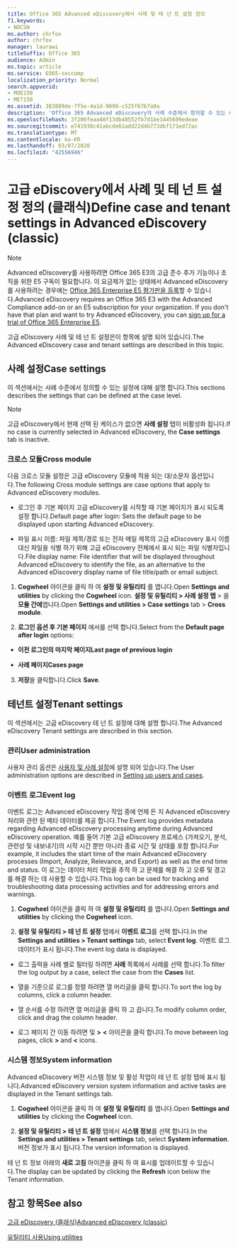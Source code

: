 ```yaml
---
title: Office 365 Advanced eDiscovery에서 사례 및 테 넌 트 설정 정의
f1.keywords:
- NOCSH
ms.author: chrfox
author: chrfox
manager: laurawi
titleSuffix: Office 365
audience: Admin
ms.topic: article
ms.service: O365-seccomp
localization_priority: Normal
search.appverid:
- MOE150
- MET150
ms.assetid: 383809de-7f5e-4a1d-9098-c525f67b7a9a
description: 'Office 365 Advanced eDiscovery의 사례 수준에서 정의할 수 있는 레이블, 모듈 간 및 테 넌 트 설정에 대해 알아봅니다.  '
ms.openlocfilehash: 3f206feaa48f13db48552fb7d1be1445609edeae
ms.sourcegitcommit: e741930c41abcde61add22d4b773dbf171ed72ac
ms.translationtype: MT
ms.contentlocale: ko-KR
ms.lasthandoff: 03/07/2020
ms.locfileid: "42556946"
---
```

# <a name="define-case-and-tenant-settings-in-advanced-ediscovery-classic"></a><span data-ttu-id="f226c-103">고급 eDiscovery에서 사례 및 테 넌 트 설정 정의 (클래식)</span><span class="sxs-lookup"><span data-stu-id="f226c-103">Define case and tenant settings in Advanced eDiscovery (classic)</span></span>

> [!NOTE]
> <span data-ttu-id="f226c-p101">Advanced eDiscovery를 사용하려면 Office 365 E3의 고급 준수 추가 기능이나 조직을 위한 E5 구독이 필요합니다. 이 요금제가 없는 상태에서 Advanced eDiscovery를 사용하려는 경우에는 [Office 365 Enterprise E5 평가판을 등록](https://go.microsoft.com/fwlink/p/?LinkID=698279)할 수 있습니다.</span><span class="sxs-lookup"><span data-stu-id="f226c-p101">Advanced eDiscovery requires an Office 365 E3 with the Advanced Compliance add-on or an E5 subscription for your organization. If you don't have that plan and want to try Advanced eDiscovery, you can [sign up for a trial of Office 365 Enterprise E5](https://go.microsoft.com/fwlink/p/?LinkID=698279).</span></span> 
  
<span data-ttu-id="f226c-106">고급 eDiscovery 사례 및 테 넌 트 설정은이 항목에 설명 되어 있습니다.</span><span class="sxs-lookup"><span data-stu-id="f226c-106">The Advanced eDiscovery case and tenant settings are described in this topic.</span></span>
  
## <a name="case-settings"></a><span data-ttu-id="f226c-107">사례 설정</span><span class="sxs-lookup"><span data-stu-id="f226c-107">Case settings</span></span>

<span data-ttu-id="f226c-108">이 섹션에서는 사례 수준에서 정의할 수 있는 설정에 대해 설명 합니다.</span><span class="sxs-lookup"><span data-stu-id="f226c-108">This sections describes the settings that can be defined at the case level.</span></span>
  
> [!NOTE]
> <span data-ttu-id="f226c-109">고급 eDiscovery에서 현재 선택 된 케이스가 없으면 **사례 설정** 탭이 비활성화 됩니다.</span><span class="sxs-lookup"><span data-stu-id="f226c-109">If no case is currently selected in Advanced eDiscovery, the **Case settings** tab is inactive.</span></span> 
  
### <a name="cross-module"></a><span data-ttu-id="f226c-110">크로스 모듈</span><span class="sxs-lookup"><span data-stu-id="f226c-110">Cross module</span></span>

<span data-ttu-id="f226c-111">다음 크로스 모듈 설정은 고급 eDiscovery 모듈에 적용 되는 대/소문자 옵션입니다.</span><span class="sxs-lookup"><span data-stu-id="f226c-111">The following Cross module settings are case options that apply to Advanced eDiscovery modules.</span></span>
  
- <span data-ttu-id="f226c-112">로그인 후 기본 페이지 고급 eDiscovery를 시작할 때 기본 페이지가 표시 되도록 설정 합니다.</span><span class="sxs-lookup"><span data-stu-id="f226c-112">Default page after login: Sets the default page to be displayed upon starting Advanced eDiscovery.</span></span>
    
- <span data-ttu-id="f226c-113">파일 표시 이름: 파일 제목/경로 또는 전자 메일 제목의 고급 eDiscovery 표시 이름 대신 파일을 식별 하기 위해 고급 eDiscovery 전체에서 표시 되는 파일 식별자입니다.</span><span class="sxs-lookup"><span data-stu-id="f226c-113">File display name: File identifier that will be displayed throughout Advanced eDiscovery to identify the file, as an alternative to the Advanced eDiscovery display name of file title/path or email subject.</span></span>
    
1. <span data-ttu-id="f226c-114">**Cogwheel** 아이콘을 클릭 하 여 **설정 및 유틸리티** 를 엽니다.</span><span class="sxs-lookup"><span data-stu-id="f226c-114">Open **Settings and utilities** by clicking the **Cogwheel** icon.</span></span> <span data-ttu-id="f226c-115">**설정 및 유틸리티 \> 사례 설정 탭** \> 을 **모듈 간에**엽니다.</span><span class="sxs-lookup"><span data-stu-id="f226c-115">Open **Settings and utilities \> Case settings** tab \> **Cross module**.</span></span> 
    
2. <span data-ttu-id="f226c-116">**로그인 옵션 후 기본 페이지** 에서를 선택 합니다.</span><span class="sxs-lookup"><span data-stu-id="f226c-116">Select from the **Default page after login** options:</span></span> 
    
  - <span data-ttu-id="f226c-117">**이전 로그인의 마지막 페이지**</span><span class="sxs-lookup"><span data-stu-id="f226c-117">**Last page of previous login**</span></span>
    
  - <span data-ttu-id="f226c-118">**사례 페이지**</span><span class="sxs-lookup"><span data-stu-id="f226c-118">**Cases page**</span></span>
    
3. <span data-ttu-id="f226c-119">**저장**을 클릭합니다.</span><span class="sxs-lookup"><span data-stu-id="f226c-119">Click **Save**.</span></span>
    
## <a name="tenant-settings"></a><span data-ttu-id="f226c-120">테넌트 설정</span><span class="sxs-lookup"><span data-stu-id="f226c-120">Tenant settings</span></span>

<span data-ttu-id="f226c-121">이 섹션에서는 고급 eDiscovery 테 넌 트 설정에 대해 설명 합니다.</span><span class="sxs-lookup"><span data-stu-id="f226c-121">The Advanced eDiscovery Tenant settings are described in this section.</span></span>
  
### <a name="user-administration"></a><span data-ttu-id="f226c-122">관리</span><span class="sxs-lookup"><span data-stu-id="f226c-122">User administration</span></span>

<span data-ttu-id="f226c-123">사용자 관리 옵션은 [사용자 및 사례 설정](set-up-users-and-cases-in-advanced-ediscovery.md)에 설명 되어 있습니다.</span><span class="sxs-lookup"><span data-stu-id="f226c-123">The User administration options are described in [Setting up users and cases](set-up-users-and-cases-in-advanced-ediscovery.md).</span></span>
  
### <a name="event-log"></a><span data-ttu-id="f226c-124">이벤트 로그</span><span class="sxs-lookup"><span data-stu-id="f226c-124">Event log</span></span>

<span data-ttu-id="f226c-125">이벤트 로그는 Advanced eDiscovery 작업 중에 언제 든 지 Advanced eDiscovery 처리와 관련 된 메타 데이터를 제공 합니다.</span><span class="sxs-lookup"><span data-stu-id="f226c-125">The Event log provides metadata regarding Advanced eDiscovery processing anytime during Advanced eDiscovery operation.</span></span> <span data-ttu-id="f226c-126">예를 들어 기본 고급 eDiscovery 프로세스 (가져오기, 분석, 관련성 및 내보내기)의 시작 시간 뿐만 아니라 종료 시간 및 상태를 포함 합니다.</span><span class="sxs-lookup"><span data-stu-id="f226c-126">For example, it includes the start time of the main Advanced eDiscovery processes (Import, Analyze, Relevance, and Export) as well as the end time and status.</span></span> <span data-ttu-id="f226c-127">이 로그는 데이터 처리 작업을 추적 하 고 문제를 해결 하 고 오류 및 경고를 해결 하는 데 사용할 수 있습니다.</span><span class="sxs-lookup"><span data-stu-id="f226c-127">This log can be used for tracking and troubleshooting data processing activities and for addressing errors and warnings.</span></span>
  
1. <span data-ttu-id="f226c-128">**Cogwheel** 아이콘을 클릭 하 여 **설정 및 유틸리티** 를 엽니다.</span><span class="sxs-lookup"><span data-stu-id="f226c-128">Open **Settings and utilities** by clicking the **Cogwheel** icon.</span></span> 
    
2. <span data-ttu-id="f226c-129">**설정 및 유틸리티 \> 테 넌 트 설정** 탭에서 **이벤트 로그**를 선택 합니다.</span><span class="sxs-lookup"><span data-stu-id="f226c-129">In the **Settings and utilities \> Tenant settings** tab, select **Event log**.</span></span> <span data-ttu-id="f226c-130">이벤트 로그 데이터가 표시 됩니다.</span><span class="sxs-lookup"><span data-stu-id="f226c-130">The event log data is displayed.</span></span>
    
  - <span data-ttu-id="f226c-131">로그 출력을 사례 별로 필터링 하려면 **사례** 목록에서 사례를 선택 합니다.</span><span class="sxs-lookup"><span data-stu-id="f226c-131">To filter the log output by a case, select the case from the **Cases** list.</span></span> 
    
  - <span data-ttu-id="f226c-132">열을 기준으로 로그를 정렬 하려면 열 머리글을 클릭 합니다.</span><span class="sxs-lookup"><span data-stu-id="f226c-132">To sort the log by columns, click a column header.</span></span> 
    
  - <span data-ttu-id="f226c-133">열 순서를 수정 하려면 열 머리글을 클릭 하 고 끕니다.</span><span class="sxs-lookup"><span data-stu-id="f226c-133">To modify column order, click and drag the column header.</span></span>
    
  - <span data-ttu-id="f226c-134">로그 페이지 간 이동 하려면 및 **\>** **\<** 아이콘을 클릭 합니다.</span><span class="sxs-lookup"><span data-stu-id="f226c-134">To move between log pages, click **\>** and **\<** icons.</span></span> 
    
### <a name="system-information"></a><span data-ttu-id="f226c-135">시스템 정보</span><span class="sxs-lookup"><span data-stu-id="f226c-135">System information</span></span>

<span data-ttu-id="f226c-136">Advanced eDiscovery 버전 시스템 정보 및 활성 작업이 테 넌 트 설정 탭에 표시 됩니다.</span><span class="sxs-lookup"><span data-stu-id="f226c-136">Advanced eDiscovery version system information and active tasks are displayed in the Tenant settings tab.</span></span>
  
1. <span data-ttu-id="f226c-137">**Cogwheel** 아이콘을 클릭 하 여 **설정 및 유틸리티** 를 엽니다.</span><span class="sxs-lookup"><span data-stu-id="f226c-137">Open **Settings and utilities** by clicking the **Cogwheel** icon.</span></span> 
    
2. <span data-ttu-id="f226c-138">**설정 및 유틸리티 \> 테 넌 트 설정** 탭에서 **시스템 정보**를 선택 합니다.</span><span class="sxs-lookup"><span data-stu-id="f226c-138">In the **Settings and utilities \> Tenant settings** tab, select **System information**.</span></span> <span data-ttu-id="f226c-139">버전 정보가 표시 됩니다.</span><span class="sxs-lookup"><span data-stu-id="f226c-139">The version information is displayed.</span></span>
    
<span data-ttu-id="f226c-140">테 넌 트 정보 아래의 **새로 고침** 아이콘을 클릭 하 여 표시를 업데이트할 수 있습니다.</span><span class="sxs-lookup"><span data-stu-id="f226c-140">The display can be updated by clicking the **Refresh** icon below the Tenant information.</span></span> 
  
## <a name="see-also"></a><span data-ttu-id="f226c-141">참고 항목</span><span class="sxs-lookup"><span data-stu-id="f226c-141">See also</span></span>

[<span data-ttu-id="f226c-142">고급 eDiscovery (클래식)</span><span class="sxs-lookup"><span data-stu-id="f226c-142">Advanced eDiscovery (classic)</span></span>](office-365-advanced-ediscovery.md)
  
[<span data-ttu-id="f226c-143">유틸리티 사용</span><span class="sxs-lookup"><span data-stu-id="f226c-143">Using utilities</span></span>](use-advanced-ediscovery-utilities.md)

